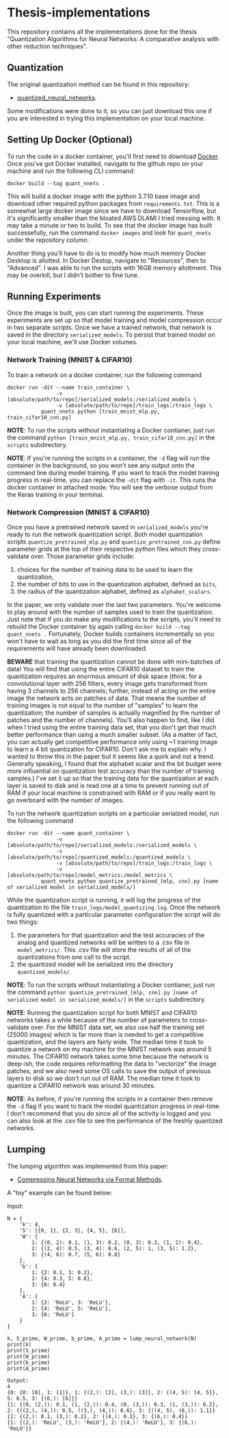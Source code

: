 # Thesis-implementations
This repository contains all the implementations done for the thesis "Quantization Algorithms for Neural Networks: A comparative analysis with other reduction techniques".  

## Quantization
The original quantization method can be found in this repository: 
* [quantized_neural_networks](https://github.com/elybrand/quantized_neural_networks).

Some modifications were done to it, so you can just download this one if you are interested in trying this implementation on your local machine.

## Setting Up Docker (Optional)
To run the code in a docker container, you'll first need to download [Docker](https://www.docker.com/get-started). Once you've got Docker installed, navigate to the github repo on your machine and run the following CLI command: 
```
docker build --tag quant_nnets .
```
This will build a docker image with the python 3.7.10 base image and download other required python packages from ```requirements.txt```. This is a somewhat large docker image since we have to download Tensorflow, but it's significantly smaller than the bloated AWS DLAMI I tried messing with. It may take a minute or two to build. To see that the docker image has built successefully, run the command `docker images` and look for `quant_nnets` under the repository column.

Another thing you'll have to do is to modify how much memory Docker Desktop is allotted. In Docker Destop, navigate to "Resources", then to "Advanced". I was able to run the scripts with 16GB memory allottment. This may be overkill, but I didn't bother to fine tune.

## Running Experiments
Once the image is built, you can start running the experiments. These experiments are set up so that model training and model compression occur in two separate scripts. Once we have a trained network, that network is saved in the directory `serialized_models`. To persist that trained model on your local machine, we'll use Docker volumes.

### Network Training (MNIST & CIFAR10)

To train a network on a docker container, run the following command
```
docker run -dit --name train_container \
                -v [absolute/path/to/repo]/serialized_models:/serialized_models \
                -v [absolute/path/to/repo]/train_logs:/train_logs \
           quant_nnets python [train_mnist_mlp.py, train_cifar10_cnn.py]
```
**NOTE**: To run the scripts without instantiating a Docker contianer, just run the command `python [train_mnist_mlp.py, train_cifar10_cnn.py]` in the `scripts` subdirectory.

**NOTE**: If you're running the scripts in a container, the `-d` flag will run the container in the background, so you won't see any output onto the command line during model training. If you want to track the model training progress in real-time, you can replace the `-dit` flag with `-it`. This runs the docker container in attached mode. You will see the verbose output from the Keras training in your terminal. 
### Network Compression (MNIST & CIFAR10)
Once you have a pretrained network saved in `serialized_models` you're ready to run the network quantization script. Both model quantization scripts `quantize_pretrained_mlp.py` and `quantize_pretrained_cnn.py` define parameter grids at the top of their respective python files which they cross-validate over. Those parameter grids include:
1. choices for the number of training data to be used to learn the quantization,
2. the number of bits to use in the quantization alphabet, defined as `bits`,
3. the radius of the quantization alphabet, defined as `alphabet_scalars`.

In the paper, we only validate over the last two parameters. You're welcome to play around with the number of samples used to train the quantization. Just note that if you do make any modifications to the scripts, you'll need to rebuild the Docker container by again calling `docker build --tag quant_nnets .` Fortunately, Docker builds containers incrementally so you won't have to wait as long as you did the first time since all of the requirements will have already been downloaded.

**BEWARE** that training the quantization cannot be done with mini-batches of data! You will find that using the entire CIFAR10 dataset to train the quantization requires an enormous amount of disk space (think: for a convolutional layer with 256 filters, every image gets transformed from having 3 channels to 256 channels; further, instead of acting on the entire image the network acts on patches of data. That means the number of training images is not equal to the number of "samples" to learn the quantization; the number of samples is actually magnified by the number of patches and the number of channels). You'll also happen to find, like I did when I tried using the entire training data set, that you don't get that much better performance than using a much smaller subset. (As a matter of fact, you can actually get competitive performance only using ~1 training image to learn a 4 bit quantization for CIFAR10. Don't ask me to explain why. I wanted to throw this in the paper but it seems like a quirk and not a trend. Generally speaking, I found that the alphabet scalar and the bit budget were more influential on quantization test accuracy than the number of training samples.) I've set it up so that the training data for the quantization at each layer is saved to disk and is read one at a time to prevent running out of RAM if your local machine is constrained with RAM or if you really want to go overboard with the number of images.

To run the network quantization scripts on a particular serialzed model, run the following command
```
docker run -dit --name quant_container \
                -v [absolute/path/to/repo]/serialized_models:/serialized_models \
                -v [absolute/path/to/repo]/quantized_models:/quantized_models \
                -v [absolute/path/to/repo]/train_logs:/train_logs \
                -v [absolute/path/to/repo]/model_metrics:/model_metrics \
           quant_nnets python quantize_pretrained_[mlp, cnn].py [name of serialized model in serialized_models/]
```

While the quantization script is running, it will log the progress of the quantization to the file `train_logs/model_quantizing.log`. Once the network is fully quantized with a particular parameter configuration the script will do two things:
1. the parameters for that quantization and the test accuracies of the analog and quantized networks will be written to a .csv file in `model_metrics/`. This .csv file will store the results of all of the quantizations from one call to the script.
2. the quantized model will be serialized into the directory `quantized_models/`.

**NOTE**: To run the scripts without instantiating a Docker contianer, just run the command `python quantize_pretrained_[mlp, cnn].py [name of serialized model in serialized_models/]` in the `scripts` subdirectory.

**NOTE**: Running the quantization script for both MNIST and CIFAR10 networks takes a while because of the number of parameters to cross-validate over. For the MNIST data set, we also use half the training set (25000 images) which is far more than is needed to get a competitive quantization, and the layers are fairly wide. The median time it took to quantize a network on my machine for the MNIST network was around 5 minutes. The CIFAR10 network takes some time because the network is deep-ish, the code requires reformatting the data to "vectorize" the image patches, and we also need some OS calls to save the output of previous layers to disk so we don't run out of RAM. The median time it took to quantize a CIFAR10 network was around 30 minutes.

**NOTE**: As before, if you're running the scripts in a container then remove the `-d` flag if you want to track the model quantization progress in real-time. I don't recommend that you do since all of the activity is logged and you can also look at the .csv file to see the performance of the freshly quantized networks.

## Lumping
The lumping algorithm was implemented from this paper:
*  [Compressing Neural Networks via Formal Methods](https://www.sciencedirect.com/science/article/pii/S0893608024003356).

A "toy" example can be found below:

Input:
```
N = {
    'k': 4,
    'S': [{0, 1}, {2, 3}, {4, 5}, {6}],
    'W': {
        1: {(0, 2): 0.1, (1, 3): 0.2, (0, 3): 0.3, (1, 2): 0.4},
        2: {(2, 4): 0.5, (3, 4): 0.6, (2, 5): 1, (3, 5): 1.2},
        3: {(4, 6): 0.7, (5, 6): 0.8}
    },
    'b': {
        1: {2: 0.1, 3: 0.2},
        2: {4: 0.3, 5: 0.6},
        3: {6: 0.4}
    },
    'A': {
        1: {2: 'ReLU', 3: 'ReLU'},
        2: {4: 'ReLU', 5: 'ReLU'},
        3: {6: 'ReLU'}
    }
}

k, S_prime, W_prime, b_prime, A_prime = lump_neural_network(N)
print(k)
print(S_prime)
print(W_prime)
print(b_prime)
print(A_prime)
```
```
Output: 
4
{0: {0: [0], 1: [1]}, 1: {(2,): [2], (3,): [3]}, 2: {(4, 5): [4, 5]}, 5: 0.5, 3: {(6,): [6]}}
{1: {(0, (2,)): 0.1, (1, (2,)): 0.4, (0, (3,)): 0.3, (1, (3,)): 0.2}, 2: {((2,), (4,)): 0.5, ((3,), (4,)): 0.6}, 3: {((4, 5), (6,)): 1.1}}
{1: {(2,): 0.1, (3,): 0.2}, 2: {(4,): 0.3}, 3: {(6,): 0.4}}
{1: {(2,): 'ReLU', (3,): 'ReLU'}, 2: {(4,): 'ReLU'}, 3: {(6,): 'ReLU'}}
```
